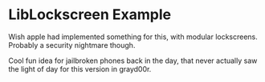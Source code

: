 # LibLockscreen Example

Wish apple had implemented something for this, with modular lockscreens.  Probably a security nightmare though.

Cool fun idea for jailbroken phones back in the day, that never actually saw the light of day for this version in grayd00r.